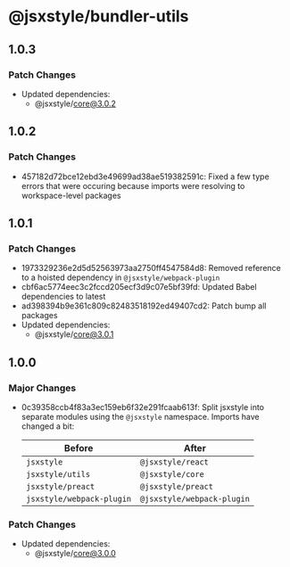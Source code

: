 # @jsxstyle/bundler-utils

## 1.0.3

### Patch Changes

- Updated dependencies:
  - @jsxstyle/core@3.0.2

## 1.0.2

### Patch Changes

- 457182d72bce12ebd3e49699ad38ae519382591c: Fixed a few type errors that were occuring because imports were resolving to workspace-level packages

## 1.0.1

### Patch Changes

- 1973329236e2d5d52563973aa2750ff4547584d8: Removed reference to a hoisted dependency in `@jsxstyle/webpack-plugin`
- cbf6ac5774eec3c2fccd205ecf3d9c07e5bf39fd: Updated Babel dependencies to latest
- ad398394b9e361c809c82483518192ed49407cd2: Patch bump all packages
- Updated dependencies:
  - @jsxstyle/core@3.0.1

## 1.0.0

### Major Changes

- 0c39358ccb4f83a3ec159eb6f32e291fcaab613f: Split jsxstyle into separate modules using the `@jsxstyle` namespace. Imports have changed a bit:

  | Before                    | After                      |
  | ------------------------- | -------------------------- |
  | `jsxstyle`                | `@jsxstyle/react`          |
  | `jsxstyle/utils`          | `@jsxstyle/core`           |
  | `jsxstyle/preact`         | `@jsxstyle/preact`         |
  | `jsxstyle/webpack-plugin` | `@jsxstyle/webpack-plugin` |

### Patch Changes

- Updated dependencies:
  - @jsxstyle/core@3.0.0
